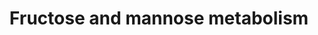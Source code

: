---
annotations:
- type: Pathway Ontology
  value: fructose and mannose metabolic pathway
authors:
- MaintBot
- AllanKuchinsky
- AlexanderPico
- Christine Chichester
- Egonw
- DeSl
description: 'Source: [http://www.genome.jp/kegg-bin/show_pathway?mtu00051 KEGG Pathway]'
last-edited: 2017-12-15
organisms:
- Mycobacterium tuberculosis
redirect_from:
- /index.php/Pathway:WP1652
- /instance/WP1652
schema-jsonld:
- '@context': https://schema.org/
  '@id': https://wikipathways.github.io/pathways/WP1652.html
  '@type': Dataset
  creator:
    '@type': Organization
    name: WikiPathways
  description: 'Source: [http://www.genome.jp/kegg-bin/show_pathway?mtu00051 KEGG
    Pathway]'
  keywords:
  - glyceraldehyde-3P
  - pfkB
  - glycolysis
  - fucA
  - pfkA
  - beta-D-fructose
  - -(1,6)PP
  - D-allose-6P
  - D-allulose-6P
  - N-Glycan biosynthesis
  - L-fucolose-1P
  - GDP-D-rhamnose
  - glycerone-P
  - pmmB
  - gca
  - D-Mannose 1-phosphate
  - GDP-4-oxo-6-deoxy
  - -D-mannose
  - tpi
  - manB
  - glpX
  - gmdA
  - D-fructose-1-P
  - fpkA
  - manA
  - Beta-D-fructose-6P
  - D-mannose-6P
  - epiA
  - RpiB
  - fba
  - GDP-L-fucose
  - pmmA
  - GDP-D-mannose
  license: CC0
  name: Fructose and mannose metabolism
seo: CreativeWork
title: Fructose and mannose metabolism
wpid: WP1652
---